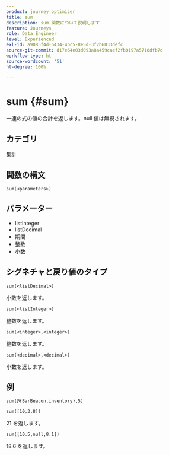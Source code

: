 ```yaml
---
product: journey optimizer
title: sum
description: sum 関数について説明します
feature: Journeys
role: Data Engineer
level: Experienced
exl-id: a9085f4d-6434-4bc5-8e5d-3f2b6033defc
source-git-commit: d17e64e03d093a8a459caef2fb0197a5710dfb7d
workflow-type: ht
source-wordcount: '51'
ht-degree: 100%

---
```


# sum {#sum}

 一連の式の値の合計を返します。null 値は無視されます。

## カテゴリ

集計

## 関数の構文

`sum(<parameters>)`

## パラメーター

* listInteger
* listDecimal
* 期間
* 整数
* 小数

## シグネチャと戻り値のタイプ

`sum(<listDecimal>)`

小数を返します。

`sum(<listInteger>)`

整数を返します。

`sum(<integer>,<integer>)`

整数を返します。

`sum(<decimal>,<decimal>)`

小数を返します。

## 例

`sum(@{BarBeacon.inventory},5)`

`sum([10,3,8])`

21 を返します。

`sum([10.5,null,8.1])`

18.6 を返します。
